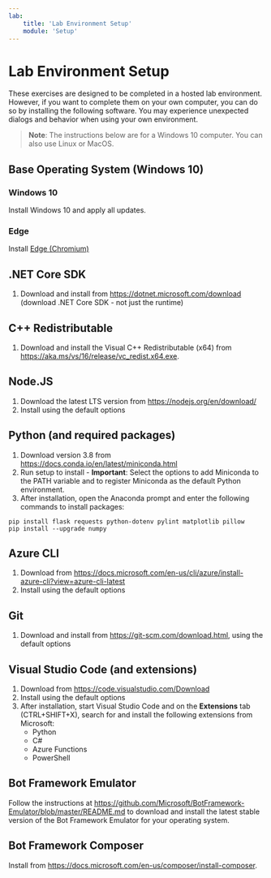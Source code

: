 ```yaml
---
lab:
    title: 'Lab Environment Setup'
    module: 'Setup'
---
```


# Lab Environment Setup

These exercises are designed to be completed in a hosted lab environment. However, if you want to complete them on your own computer, you can do so by installing the following software. You may experience unexpected dialogs and behavior when using your own environment.

> **Note**: The instructions below are for a Windows 10 computer. You can also use Linux or MacOS.

## Base Operating System (Windows 10)

### Windows 10

Install Windows 10 and apply all updates.

### Edge

Install [Edge (Chromium)](https://microsoft.com/edge)

## .NET Core SDK

1. Download and install from https://dotnet.microsoft.com/download (download .NET Core SDK - not just the runtime)

## C++ Redistributable

1. Download and install the Visual C++ Redistributable (x64) from https://aka.ms/vs/16/release/vc_redist.x64.exe.

## Node.JS

1. Download the latest LTS version from https://nodejs.org/en/download/ 
2. Install using the default options

## Python (and required packages)

1. Download version 3.8 from https://docs.conda.io/en/latest/miniconda.html 
2. Run setup to install - **Important**: Select the options to add Miniconda to the PATH variable and to register Miniconda as the default Python environment.
3. After installation, open the Anaconda prompt and enter the following commands to install packages: 

```
pip install flask requests python-dotenv pylint matplotlib pillow
pip install --upgrade numpy
```

## Azure CLI

1. Download from https://docs.microsoft.com/en-us/cli/azure/install-azure-cli?view=azure-cli-latest 
2. Install using the default options

## Git

1. Download and install from https://git-scm.com/download.html, using the default options


## Visual Studio Code (and extensions)

1. Download from https://code.visualstudio.com/Download 
2. Install using the default options 
3. After installation, start Visual Studio Code and on the **Extensions** tab (CTRL+SHIFT+X), search for and install the following extensions from Microsoft:
    - Python
    - C#
    - Azure Functions
    - PowerShell


## Bot Framework Emulator

Follow the instructions at https://github.com/Microsoft/BotFramework-Emulator/blob/master/README.md to download and install the latest stable version of the Bot Framework Emulator for your operating system.

## Bot Framework Composer

Install from https://docs.microsoft.com/en-us/composer/install-composer.
